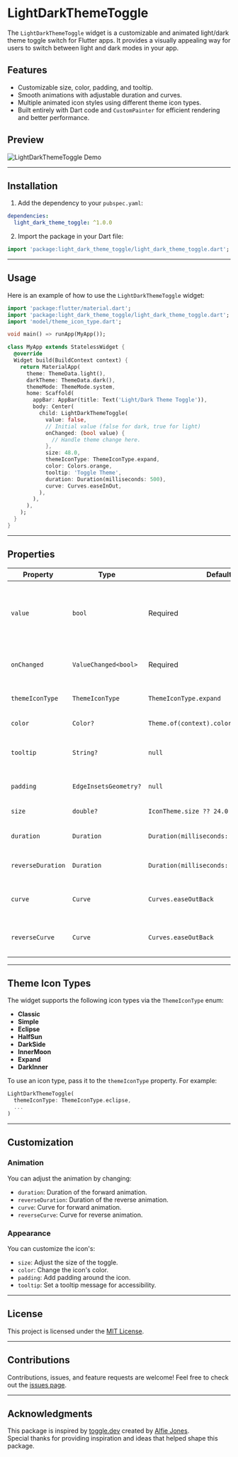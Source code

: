 # LightDarkThemeToggle

The `LightDarkThemeToggle` widget is a customizable and animated light/dark theme toggle switch for
Flutter apps. It provides a visually appealing way for users to switch between light and dark modes
in your app.

## Features

- Customizable size, color, padding, and tooltip.
- Smooth animations with adjustable duration and curves.
- Multiple animated icon styles using different theme icon types.
- Built entirely with Dart code and `CustomPainter` for efficient rendering and better performance.

## Preview

![LightDarkThemeToggle Demo](https://github.com/vchib1/LightDarkThemeToggle/raw/master/example/assets/demo.gif)

---

## Installation

1. Add the dependency to your `pubspec.yaml`:

```yaml
dependencies:
  light_dark_theme_toggle: ^1.0.0
```

2. Import the package in your Dart file:

```dart
import 'package:light_dark_theme_toggle/light_dark_theme_toggle.dart';
```

---

## Usage

Here is an example of how to use the `LightDarkThemeToggle` widget:

```dart
import 'package:flutter/material.dart';
import 'package:light_dark_theme_toggle/light_dark_theme_toggle.dart';
import 'model/theme_icon_type.dart';

void main() => runApp(MyApp());

class MyApp extends StatelessWidget {
  @override
  Widget build(BuildContext context) {
    return MaterialApp(
      theme: ThemeData.light(),
      darkTheme: ThemeData.dark(),
      themeMode: ThemeMode.system,
      home: Scaffold(
        appBar: AppBar(title: Text('Light/Dark Theme Toggle')),
        body: Center(
          child: LightDarkThemeToggle(
            value: false,
            // Initial value (false for dark, true for light)
            onChanged: (bool value) {
              // Handle theme change here.
            },
            size: 48.0,
            themeIconType: ThemeIconType.expand,
            color: Colors.orange,
            tooltip: 'Toggle Theme',
            duration: Duration(milliseconds: 500),
            curve: Curves.easeInOut,
          ),
        ),
      ),
    );
  }
}
```

---

## Properties

| Property          | Type                  | Default                                   | Description                                                            |
|-------------------|-----------------------|-------------------------------------------|------------------------------------------------------------------------|
| `value`           | `bool`                | Required                                  | Determines whether the toggle is in light (true) or dark (false) mode. |
| `onChanged`       | `ValueChanged<bool>`  | Required                                  | Callback when the toggle is pressed.                                   |
| `themeIconType`   | `ThemeIconType`       | `ThemeIconType.expand`                    | Defines the style of the icon.                                         |
| `color`           | `Color?`              | `Theme.of(context).colorScheme.onSurface` | Color of the icon.                                                     |
| `tooltip`         | `String?`             | `null`                                    | Tooltip displayed on long press.                                       |
| `padding`         | `EdgeInsetsGeometry?` | `null`                                    | Padding around the icon.                                               |
| `size`            | `double?`             | `IconTheme.size ?? 24.0`                  | Size of the icon.                                                      |
| `duration`        | `Duration`            | `Duration(milliseconds: 750)`             | Duration of the animation.                                             |
| `reverseDuration` | `Duration`            | `Duration(milliseconds: 750)`             | Duration of the reverse animation.                                     |
| `curve`           | `Curve`               | `Curves.easeOutBack`                      | Animation curve for the forward animation.                             |
| `reverseCurve`    | `Curve`               | `Curves.easeOutBack`                      | Animation curve for the reverse animation.                             |

---

## Theme Icon Types

The widget supports the following icon types via the `ThemeIconType` enum:

- **Classic**
- **Simple**
- **Eclipse**
- **HalfSun**
- **DarkSide**
- **InnerMoon**
- **Expand**
- **DarkInner**

To use an icon type, pass it to the `themeIconType` property. For example:

```dart
LightDarkThemeToggle(
  themeIconType: ThemeIconType.eclipse,
  ...
)
```

---

## Customization

### Animation

You can adjust the animation by changing:

- `duration`: Duration of the forward animation.
- `reverseDuration`: Duration of the reverse animation.
- `curve`: Curve for forward animation.
- `reverseCurve`: Curve for reverse animation.

### Appearance

You can customize the icon's:

- `size`: Adjust the size of the toggle.
- `color`: Change the icon's color.
- `padding`: Add padding around the icon.
- `tooltip`: Set a tooltip message for accessibility.

---

## License

This project is licensed under the [MIT License](LICENSE).

---

## Contributions

Contributions, issues, and feature requests are welcome! Feel free to check out
the [issues page](https://github.com/vchib1/LightDarkThemeToggle/issues).

---

## Acknowledgments

This package is inspired by [toggle.dev](https://toggle.dev/) created
by [Alfie Jones](https://github.com/AlfieJones).  
Special thanks for providing inspiration and ideas that helped shape this package.

